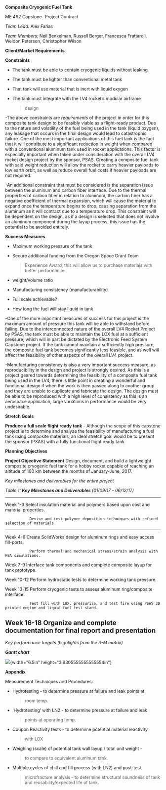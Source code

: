 **Composite Cryogenic Fuel Tank**

ME 492 Capstone- Project Contract

*Team Lead:* Alex Farias

*Team Members:* Neil Benkelman, Russell Berger, Francesca Frattaroli,
Weldon Peterson, Christopher Wilson

**Client/Market Requirements**

**Constraints**

-   The tank must be able to contain cryogenic liquids without leaking

<!-- -->

-   The tank must be lighter than conventional metal tank

-   That tank will use material that is inert with liquid oxygen

-   The tank must integrate with the LV4 rocket’s modular airframe
    > design

-The above constraints are *requirements* of the project in order for
this composite tank design to be feasibly viable as a flight-ready
product. Due to the nature and volatility of the fuel being used in the
tank (liquid oxygen), any leakage that occurs in the final design would
lead to catastrophic failure. One of the most important applications of
this fuel tank is the fact that it will contribute to a significant
reduction in weight when compared with a conventional aluminum tank used
in rocket applications. This factor is especially important when taken
under consideration with the overall LV4 rocket design project by the
sponsor, PSAS. Creating a composite fuel tank with said weight reduction
will allow the rocket to carry heavier payloads to low earth orbit, as
well as reduce overall fuel costs if heavier payloads are not required.

-An additional constraint that must be considered is the separation
issue between the aluminum and carbon fiber interface. Due to the
thermal properties of carbon fiber in relation to aluminum, the carbon
fiber has a negative coefficient of thermal expansion, which will cause
the material to expand once the temperature begins to drop, causing
separation from the aluminum as it will contract due to a temperature
drop. This constraint will be dependent on the design, as if a design is
selected that does not involve an aluminum component during the layup
process, this issue has the potential to be avoided entirely.

**Success Measures**

-   Maximum working pressure of the tank

-   Secure additional funding from the Oregon Space Grant Team
    > Experience Award, this will allow us to purchase materials with
    > better performance

-   weight/volume ratio

-   Manufacturing consistency (manufacturability)

-   Full scale achievable?

-   How long the fuel will stay liquid in tank

-One of the more important measures of success for this project is the
maximum amount of pressure this tank will be able to withstand before
failing. Due to the interconnected nature of the overall LV4 Rocket
Project by PSAS, the tank must be able to maintain the LOX fuel at a
sufficient pressure, which will in part be dictated by the Electronic
Feed System Capstone project. If the tank cannot maintain a sufficiently
high pressure, the composite fuel tank becomes significantly less
feasible, and as well will affect the feasibility of other aspects of
the overall LV4 project.

-Manufacturing consistency is also a very important success measure, as
reproducibility in the design and project is strongly desired. As this
is a project geared towards determining the feasibility of a composite
fuel tank being used in the LV4, there is little point in creating a
wonderful and functional design if when the work is then passed along to
another group and they are unable to duplicate and fabricate the design.
The design must be able to be reproduced with a high level of
consistency as this is an aerospace application, large variations in
performance would be very undesirable.

**Stretch Goals**

**Produce a full scale flight ready tank** - Although the scope of this
capstone project is to determine and analyze the feasibility of
manufacturing a fuel tank using composite materials, an ideal stretch
goal would be to present the sponsor (PSAS) with a fully functional
flight ready tank.

**Planning Objectives**

**Project Objective Statement** Design, document, and build a
lightweight composite cryogenic fuel tank for a hobby rocket capable of
reaching an altitude of 100 km between the months of January-June, 2017.

*Key milestones and deliverables for the entire project*

*Table 1: **Key Milestones and Deliverables** (01/09/17 - 06/12/17)*

  ---------------------------------------------------------------------------------------------------------------------
  Week 1-3     Select insulation material and polymers based upon cost and material properties.
               
               Devise and test polymer deposition techniques with refined selection of materials.
  ------------ --------------------------------------------------------------------------------------------------------
  Week 4-6     Create SolidWorks design for aluminum rings and easy access fill-ports.
               
               Perform thermal and mechanical stress/strain analysis with FEA simulations.

  Week 7-9     Interface tank components and complete composite layup for tank prototype.

  Week 10-12   Perform hydrostatic tests to determine working tank pressure.

  Week 13-15   Perform cryogenic tests to assess aluminum ring/composite interface.
               
               Test fill with LOX, pressurize, and test fire using PSAS 3D printed engine and liquid fuel test stand.

  Week 16-18   Organize and complete documentation for final report and presentation
  ---------------------------------------------------------------------------------------------------------------------

*Key performance targets (highlights from the R-M matrix)*

***Gantt chart***

![](media/image01.png){width="6.5in" height="3.9305555555555554in"}

**Appendix**

Measurement Techniques and Procedures:

-   Hydrotesting - to determine pressure at failure and leak points at
    > room temp.

-   ‘Hydrotesting’ with LN2 - to determine pressure at failure and leak
    > points at operating temp.

-   Coupon Reactivity tests - to determine potential material reactivity
    > with LOX

-   Weighing (scale) of potential tank wall layup / total unit weight -
    > to compare to equivalent aluminum tank.

-   Multiple cycles of chill and fill process (with LN2) and post-test
    > microfracture analysis - to determine structural soundness of tank
    > and reusability/expected life of tank.


